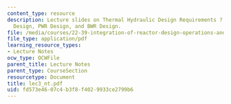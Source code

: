 ```yaml
---
content_type: resource
description: Lecture slides on Thermal Hydraulic Design Requirements ? Steady State
  Design, PWR Design, and BWR Design.
file: /media/courses/22-39-integration-of-reactor-design-operations-and-safety-fall-2006/fd573e4607c4b3f8f4029933ce2799b6_lec3_nt.pdf
file_type: application/pdf
learning_resource_types:
- Lecture Notes
ocw_type: OCWFile
parent_title: Lecture Notes
parent_type: CourseSection
resourcetype: Document
title: lec3_nt.pdf
uid: fd573e46-07c4-b3f8-f402-9933ce2799b6
---
```

